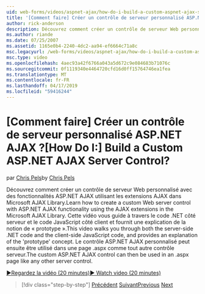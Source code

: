 ```yaml
---
uid: web-forms/videos/aspnet-ajax/how-do-i-build-a-custom-aspnet-ajax-server-control
title: '[Comment faire] Créer un contrôle de serveur personnalisé ASP.NET AJAX ? | Microsoft Docs'
author: rick-anderson
description: Découvrez comment créer un contrôle de serveur Web personnalisé avec des fonctionnalités ASP.NET AJAX utilisant les extensions AJAX dans Microsoft AJAX Library. Cette vidéo vous guide à...
ms.author: riande
ms.date: 07/25/2007
ms.assetid: 1165e0b4-2240-4dc2-aa94-ef6664c71a8c
msc.legacyurl: /web-forms/videos/aspnet-ajax/how-do-i-build-a-custom-aspnet-ajax-server-control
msc.type: video
ms.openlocfilehash: 4aec93a42f6766a043a5d672c9e084683b71076c
ms.sourcegitcommit: 0f1119340e4464720cfd16d0ff15764746ea1fea
ms.translationtype: MT
ms.contentlocale: fr-FR
ms.lasthandoff: 04/17/2019
ms.locfileid: "59416244"
---
```

# <a name="how-do-i-build-a-custom-aspnet-ajax-server-control"></a><span data-ttu-id="b22ef-105">[Comment faire] Créer un contrôle de serveur personnalisé ASP.NET AJAX ?</span><span class="sxs-lookup"><span data-stu-id="b22ef-105">[How Do I:] Build a Custom ASP.NET AJAX Server Control?</span></span>

<span data-ttu-id="b22ef-106">par [Chris Pels](https://twitter.com/chrispels)</span><span class="sxs-lookup"><span data-stu-id="b22ef-106">by [Chris Pels](https://twitter.com/chrispels)</span></span>

<span data-ttu-id="b22ef-107">Découvrez comment créer un contrôle de serveur Web personnalisé avec des fonctionnalités ASP.NET AJAX utilisant les extensions AJAX dans Microsoft AJAX Library.</span><span class="sxs-lookup"><span data-stu-id="b22ef-107">Learn how to create a custom Web server control with ASP.NET AJAX functionality using the AJAX extensions in the Microsoft AJAX Library.</span></span> <span data-ttu-id="b22ef-108">Cette vidéo vous guide à travers le code .NET côté serveur et le code JavaScript côté client et fournit une explication de la notion de « prototype ».</span><span class="sxs-lookup"><span data-stu-id="b22ef-108">This video walks you through both the server-side .NET code and the client-side JavaScript code, and provides an explanation of the 'prototype' concept.</span></span> <span data-ttu-id="b22ef-109">Le contrôle ASP.NET AJAX personnalisé peut ensuite être utilisé dans une page .aspx comme tout autre contrôle serveur.</span><span class="sxs-lookup"><span data-stu-id="b22ef-109">The custom ASP.NET AJAX control can then be used in an .aspx page like any other server control.</span></span>

[<span data-ttu-id="b22ef-110">&#9654;Regardez la vidéo (20 minutes)</span><span class="sxs-lookup"><span data-stu-id="b22ef-110">&#9654; Watch video (20 minutes)</span></span>](https://channel9.msdn.com/Blogs/ASP-NET-Site-Videos/how-do-i-build-a-custom-aspnet-ajax-server-control)

> [!div class="step-by-step"]
> <span data-ttu-id="b22ef-111">[Précédent](how-do-i-debug-aspnet-ajax-applications-using-visual-studio-2005.md)
> [Suivant](how-do-i-use-javascript-to-refresh-an-aspnet-ajax-updatepanel.md)</span><span class="sxs-lookup"><span data-stu-id="b22ef-111">[Previous](how-do-i-debug-aspnet-ajax-applications-using-visual-studio-2005.md)
[Next](how-do-i-use-javascript-to-refresh-an-aspnet-ajax-updatepanel.md)</span></span>
